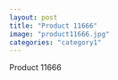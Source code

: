 ```yaml
---
layout: post
title: "Product 11666"
image: "product11666.jpg"
categories: "category1"
---
```

Product 11666
